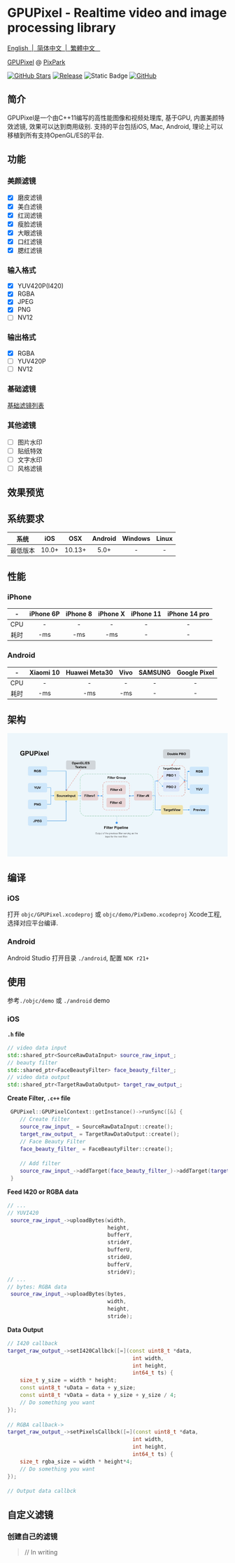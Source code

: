 # GPUPixel - Realtime video and image processing library
<p align="left">
<a href="./doc/README_en.md"> English &nbsp;|&nbsp; </a>  
<a href="./doc/README_zh-cn.md"> 简体中文 &nbsp;|&nbsp; </a>  
<a href="./doc/README_zh-tw.md/"> 繁體中文 &nbsp;&nbsp; </a>
</p>

<p align="left">
<a href="https://github.com/pixpark/GPUPixel">GPUPixel</a>
@
<a href="https://github.com/pixpark">PixPark</a>
</p>

<p align="left">

[![GitHub Stars](https://img.shields.io/github/stars/pixpark/GPUPixel?style=social)](https://github.com/pixpark/GPUPixel/stargazers)
[![Release](https://img.shields.io/github/v/release/pixpark/GPUPixel)](https://github.com/pixpark/GPUPixel/releases/latest)
![Static Badge](https://img.shields.io/badge/Platform-iOS_%7C%20macOS%20%7C%20Android-red)
[![GitHub](https://img.shields.io/github/license/pixpark/GPUPixel)
](https://github.com/pixpark/GPUPixel/blob/main/LICENSE)

</p> 

## 简介 ##

GPUPixel是一个由C++11编写的高性能图像和视频处理库, 基于GPU, 内置美颜特效滤镜, 效果可以达到商用级别.
支持的平台包括iOS, Mac, Android, 理论上可以移植到所有支持OpenGL/ES的平台.

## 功能 ##
### 美颜滤镜
- [x] 磨皮滤镜 
- [x] 美白滤镜
- [x] 红润滤镜
- [x] 瘦脸滤镜
- [x] 大眼滤镜
- [x] 口红滤镜
- [x] 腮红滤镜

### 输入格式
- [x] YUV420P(I420)
- [x] RGBA
- [x] JPEG
- [x] PNG
- [ ] NV12

### 输出格式
- [x] RGBA
- [ ] YUV420P
- [ ] NV12

### 基础滤镜
[基础滤镜列表]()

### 其他滤镜
- [ ] 图片水印
- [ ] 贴纸特效
- [ ] 文字水印
- [ ] 风格滤镜
 
## 效果预览


## 系统要求
|系统|iOS|OSX|Android|Windows| Linux |
|:----:|:----:|:----:|:----:|:----:|:----:|
|最低版本|10.0+|10.13+|5.0+|-|-|

## 性能 ##
### iPhone
|-|iPhone 6P|iPhone 8|iPhone X|iPhone 11 | iPhone 14 pro |
|:----:|:----:|:----:|:----:|:----:|:----:|
|CPU|-|-|-|-|-|
|耗时|-ms|-ms|-ms|-|-|
### Android
|-|Xiaomi 10| Huawei Meta30|Vivo|SAMSUNG| Google Pixel |
|:----:|:----:|:----:|:----:|:----:|:----:|
|CPU|-|-|-|-|-|
|耗时|-ms|-ms|-ms|-|-|


## 架构 ##
![Architecture](./doc/architecture.png "GPUPixel Architecture")

## 编译 ##
### iOS
打开 `objc/GPUPixel.xcodeproj` 或 `objc/demo/PixDemo.xcodeproj`  Xcode工程, 选择对应平台编译.

### Android
Android Studio 打开目录 `./android`, 配置 `NDK r21+`
## 使用 ##
参考`./objc/demo` 或 `./android` demo
### iOS
**`.h` file**

```c++
// video data input
std::shared_ptr<SourceRawDataInput> source_raw_input_;
// beauty filter
std::shared_ptr<FaceBeautyFilter> face_beauty_filter_;
// video data output 
std::shared_ptr<TargetRawDataOutput> target_raw_output_;
```
**Create Filter, `.c++` file**

```c++
 GPUPixel::GPUPixelContext::getInstance()->runSync([&] {
    // Create filter
    source_raw_input_ = SourceRawDataInput::create();
    target_raw_output_ = TargetRawDataOutput::create();
    // Face Beauty Filter
    face_beauty_filter_ = FaceBeautyFilter::create();
    
    // Add filter
    source_raw_input_->addTarget(face_beauty_filter_)->addTarget(target_raw_output_);
 }
```

**Feed I420 or RGBA data**

```c++
// ...
// YUVI420
 source_raw_input_->uploadBytes(width,
                                height, 
                                bufferY,
                                strideY, 
                                bufferU, 
                                strideU,
                                bufferV, 
                                strideV);
// ...
// bytes: RGBA data
 source_raw_input_->uploadBytes(bytes,
                                width, 
                                height, 
                                stride);
```

**Data Output**

```c++
// I420 callback
target_raw_output_->setI420Callbck([=](const uint8_t *data, 
                                        int width, 
                                        int height, 
                                        int64_t ts) {
    size_t y_size = width * height;
    const uint8_t *uData = data + y_size;
    const uint8_t *vData = data + y_size + y_size / 4;
    // Do something you want
});

// RGBA callback->
target_raw_output_->setPixelsCallbck([=](const uint8_t *data, 
                                        int width, 
                                        int height, 
                                        int64_t ts) {
    size_t rgba_size = width * height*4;
    // Do something you want
});

// Output data callbck
```

## 自定义滤镜
### 创建自己的滤镜
> // In writing